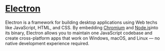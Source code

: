 # [Electron](https://www.electronjs.org)

Electron is a framework for building desktop applications using Web techs like JavaScript, HTML, and CSS. By embedding [Chromium](https://www.chromium.org/) and [Node.js](https://nodejs.org/)into its binary, Electron allows you to maintain one JavaScript codebase and create cross-platform apps that work on Windows, macOS, and Linux — no native development experience required.



